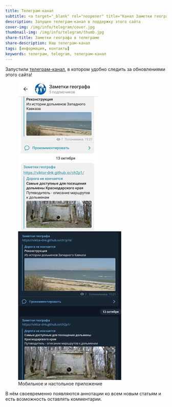 ```yaml
---
title: Телеграм-канал
subtitle: <a target="_blank" rel="noopener" title="Канал Заметки географа" href="https://t.me/toponim">@toponim</a>
description: Запущен телеграм-канал в поддержку этого сайта
cover-img: /img/info/telegram/cover.jpg
thumbnail-img: /img/info/telegram/thumb.jpg
share-title: Заметки географа в телеграме
share-description: Наш телеграм-канал
tags: [информация, контакты]
keywords: телеграм, telegram, телеграм-канал
---
```

Запустили [телеграм-канал][a85077ec], в котором удобно следить за обновлениями этого сайта!

<figure>
  <img title="Мобильное приложение" alt="Мобильное приложение" src="/img/info/telegram/tlgrm-screen2.jpg"/> <img title="Настольное приложение" alt="Настольное приложение" src="/img/info/telegram/tlgrm-screen1.jpg"/>
  <figcaption>Мобильное и настольное приложение</figcaption>
</figure>

В нём своевременно появляются аннотации ко всем новым статьям и есть возможность оставлять комментарии.

  [a85077ec]: https://t.me/toponim "Информационный канал в поддержку этого блога"
  
